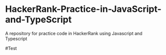 # HackerRank-Practice-in-JavaScript-and-TypeScript
A repository for practice code in HackerRank using Javascript and Typescript

#Test

